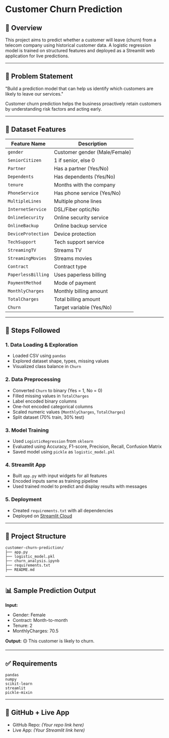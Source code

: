 # Customer Churn Prediction

## 📌 Overview

This project aims to predict whether a customer will leave (churn) from a telecom company using historical customer data. A logistic regression model is trained on structured features and deployed as a Streamlit web application for live predictions.

---

## 🧠 Problem Statement

"Build a prediction model that can help us identify which customers are likely to leave our services."

Customer churn prediction helps the business proactively retain customers by understanding risk factors and acting early.

---

## 🔢 Dataset Features

| Feature Name       | Description                   |
| ------------------ | ----------------------------- |
| `gender`           | Customer gender (Male/Female) |
| `SeniorCitizen`    | 1 if senior, else 0           |
| `Partner`          | Has a partner (Yes/No)        |
| `Dependents`       | Has dependents (Yes/No)       |
| `tenure`           | Months with the company       |
| `PhoneService`     | Has phone service (Yes/No)    |
| `MultipleLines`    | Multiple phone lines          |
| `InternetService`  | DSL/Fiber optic/No            |
| `OnlineSecurity`   | Online security service       |
| `OnlineBackup`     | Online backup service         |
| `DeviceProtection` | Device protection             |
| `TechSupport`      | Tech support service          |
| `StreamingTV`      | Streams TV                    |
| `StreamingMovies`  | Streams movies                |
| `Contract`         | Contract type                 |
| `PaperlessBilling` | Uses paperless billing        |
| `PaymentMethod`    | Mode of payment               |
| `MonthlyCharges`   | Monthly billing amount        |
| `TotalCharges`     | Total billing amount          |
| `Churn`            | Target variable (Yes/No)      |

---

## 🧪 Steps Followed

### 1. Data Loading & Exploration

* Loaded CSV using `pandas`
* Explored dataset shape, types, missing values
* Visualized class balance in `Churn`

### 2. Data Preprocessing

* Converted `Churn` to binary (Yes = 1, No = 0)
* Filled missing values in `TotalCharges`
* Label encoded binary columns
* One-hot encoded categorical columns
* Scaled numeric values (`MonthlyCharges`, `TotalCharges`)
* Split dataset (70% train, 30% test)

### 3. Model Training

* Used `LogisticRegression` from `sklearn`
* Evaluated using Accuracy, F1-score, Precision, Recall, Confusion Matrix
* Saved model using `pickle` as `logistic_model.pkl`

### 4. Streamlit App

* Built `app.py` with input widgets for all features
* Encoded inputs same as training pipeline
* Used trained model to predict and display results with messages

### 5. Deployment

* Created `requirements.txt` with all dependencies
* Deployed on [Streamlit Cloud](https://share.streamlit.io)

---

## 📂 Project Structure

```
customer-churn-prediction/
├── app.py
├── logistic_model.pkl
├── churn_analysis.ipynb
├── requirements.txt
├── README.md
```

---

## 📊 Sample Prediction Output

**Input:**

* Gender: Female
* Contract: Month-to-month
* Tenure: 2
* MonthlyCharges: 70.5

**Output:**
🟡 This customer is likely to churn.

---

## ✅ Requirements

```
pandas
numpy
scikit-learn
streamlit
pickle-mixin
```

---

## 📎 GitHub + Live App

* GitHub Repo: *(Your repo link here)*
* Live App: *(Your Streamlit link here)*

